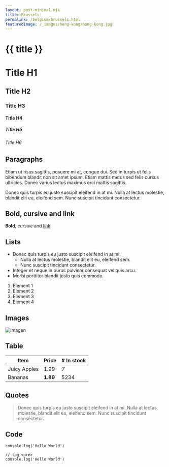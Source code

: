```yaml
---
layout: post-minimal.njk
title: Brussels
permalink: /belgium/brussels.html
featuredImage: /_images/hong-kong/hong-kong.jpg
---
```


# {{ title }}

# Title H1
## Title H2
### Title H3
#### Title H4
##### Title H5
###### Title H6

## Paragraphs

Etiam ut risus sagittis, posuere mi at, congue dui. Sed in turpis ut felis bibendum blandit non sit amet ipsum. Etiam mattis metus sed felis cursus ultricies. Donec varius lectus maximus orci mattis sagittis.

Donec quis turpis eu justo suscipit eleifend in at mi. Nulla at lectus molestie, blandit elit eu, eleifend sem. Nunc suscipit tincidunt consectetur.

## Bold, cursive and link
**Bold**, _cursive_ and [link](https://www.11ty.dev/)

## Lists

- Donec quis turpis eu justo suscipit eleifend in at mi.
  - Nulla at lectus molestie, blandit elit eu, eleifend sem.
  - Nunc suscipit tincidunt consectetur.
- Integer et neque in purus pulvinar consequat vel quis arcu.
- Morbi porttitor blandit justo quis commodo.

1. Element 1
2. Element 2
3. Element 3
4. Element 4

## Images
![imagen](/_images/hong-kong/hong-kong.jpg)

## Table

| Item         | Price     | # In stock |
|--------------|-----------|------------|
| Juicy Apples | 1.99      | *7*        |
| Bananas      | **1.89**  | 5234       |

## Quotes

> Donec quis turpis eu justo suscipit eleifend in at mi. Nulla at lectus molestie, blandit elit eu, eleifend sem. Nunc suscipit tincidunt consectetur.

## Code

`console.log('Hello World')`

```
// tag <pre>
console.log('Hello World')
```